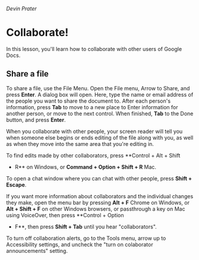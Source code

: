 *Devin Prater*

Collaborate!
============

In this lesson, you'll learn how to collaborate with other users of
Google Docs.

Share a file 
------------

To share a file, use the File Menu. Open the File menu, Arrow to Share,
and press **Enter**. A dialog box will open. Here, type the name or
email address of the people you want to share the document to. After
each person's information, press **Tab** to move to a new place to Enter
information for another person, or move to the next control. When
finished, **Tab** to the Done button, and press **Enter**.

When you collaborate with other people, your screen reader will tell you
when someone else begins or ends editing of the file along with you, as
well as when they move into the same area that you're editing in.

To find edits made by other collaborators, press **Control + Alt + Shift
+ R** on Windows, or **Command + Option + Shift + R** Mac.

To open a chat window where you can chat with other people, press
**Shift + Escape**.

If you want more information about collaborators and the individual
changes they make, open the menu bar by pressing **Alt + F** Chrome on
Windows, or **Alt + Shift + F** on other Windows browsers, or
passthrough a key on Mac using VoiceOver, then press **Control + Option
+ F**, then press **Shift + Tab** until you hear "collaborators".

To turn off collaboration alerts, go to the Tools menu, arrow up to
Accessibility settings, and uncheck the "turn on colaborator
announcements" setting.

